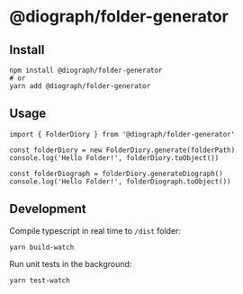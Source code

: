 # @diograph/folder-generator

## Install

```
npm install @diograph/folder-generator
# or
yarn add @diograph/folder-generator
```

## Usage

```
import { FolderDiory } from '@diograph/folder-generator'

const folderDiory = new FolderDiory.generate(folderPath)
console.log('Hello Folder!', folderDiory.toObject())

const folderDiograph = folderDiory.generateDiograph()
console.log('Hello Folder!', folderDiograph.toObject())
```

## Development

Compile typescript in real time to `/dist` folder:

```
yarn build-watch
```

Run unit tests in the background:

```
yarn test-watch
```
